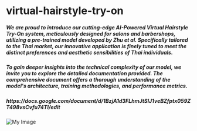 # virtual-hairstyle-try-on
<h5> We are proud to introduce our cutting-edge AI-Powered Virtual Hairstyle Try-On system, meticulously designed for salons and barbershops, utilizing a pre-trained model developed by Zhu et al. Specifically tailored to the Thai market, our innovative application is finely tuned to meet the distinct preferences and aesthetic sensibilities of Thai individuals.</h5>

<h5> To gain deeper insights into the technical complexity of our model, we invite you to explore the detailed documentation provided. The comprehensive document offers a thorough understanding of the model's architecture, training methodologies, and performance metrics.</h5>
<h5> https://docs.google.com/document/d/1BzjA1d3FLhmJtSIJ1veBZfptx059ZT498vsCvfu74TI/edit </h5>

<img src="https://drive.google.com/file/d/1KWj8r_7ys428mElj4isfRxhBuFhlKPiU/view?usp=sharing" alt="My Image">
